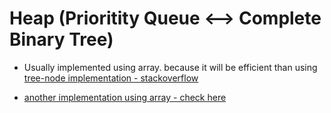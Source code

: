 # Heap (Prioritity Queue <--> Complete Binary Tree)

* Usually implemented using array. because it will be efficient than using [tree-node implementation - stackoverflow](https://stackoverflow.com/questions/72251145/tree-node-based-implementation-not-dynamic-array-of-max-heap-in-python)

* [another implementation using array - check here](https://runestone.academy/ns/books/published/pythonds3/Trees/PriorityQueueswithBinaryHeaps.html)